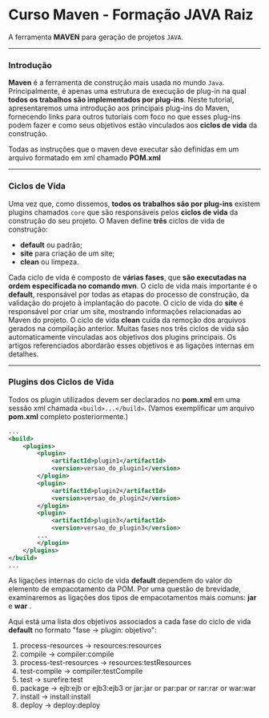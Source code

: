 # Curso Maven - Formação JAVA Raiz

A ferramenta **MAVEN** para geração de projetos `JAVA`.

------------------------------------------------------------------------

### Introdução

**Maven** é a ferramenta de construção mais usada no mundo `Java`. 
Principalmente, é apenas uma estrutura de execução de plug-in na qual 
**todos os trabalhos são implementados por plug-ins**. Neste tutorial, 
apresentaremos uma introdução aos principais plug-ins do Maven, 
fornecendo links para outros tutoriais com foco no que esses 
plug-ins podem fazer e como seus objetivos estão vinculados aos 
**ciclos de vida** da construção.

Todas as instruções que o maven deve executar são definidas em um arquivo
formatado em xml chamado **POM.xml**

------------------------------------------------------------------------

### Ciclos de Vida

Uma vez que, como dissemos, **todos os trabalhos são por plug-ins**
existem plugins chamados `core` que são responsáveis pelos **ciclos de 
vida** da construção do seu projeto.
O Maven define **três** ciclos de vida de construção: 

* **default** ou padrão;
* **site** para criação de um site;
* **clean** ou limpeza.

Cada ciclo de vida é composto de **várias fases**, que **são executadas na 
ordem especificada no comando mvn**.
  O ciclo de vida mais importante é o **default**, responsável por todas as 
etapas do processo de construção, da validação do projeto à implantação
do pacote.
   O ciclo de vida do **site** é responsável por criar um site, mostrando 
informações relacionadas ao Maven do projeto. 
   O ciclo de vida **clean** cuida da remoção dos arquivos gerados na 
compilação anterior.
   Muitas fases nos três ciclos de vida são automaticamente vinculadas 
aos objetivos dos plugins principais. Os artigos referenciados 
abordarão esses objetivos e as ligações internas em detalhes.

------------------------------------------------------------------------

### Plugins dos Ciclos de Vida

Todos os plugin utilizados devem ser declarados no **pom.xml** em uma 
sessão xml chamada ```<build>...</build>```. (Vamos exemplificar um 
arquivo **pom.xml** completo posteriormente.)

```xml
...
<build>
    <plugins>
        <plugin>
            <artifactId>plugin1</artifactId>
            <version>versao_do_plugin1</version>
        </plugin>
        <plugin>
            <artifactId>plugin2</artifactId>
            <version>versao_do_plugin2</version>
        </plugin>      
        <plugin>
            <artifactId>plugin3</artifactId>
            <version>versao_do_plugin3</version>
        ...  
        </plugin>      
    </plugins>
</build>
...
```
As ligações internas do ciclo de vida **default** dependem do valor do 
elemento de empacotamento da POM. Por uma questão de brevidade, 
examinaremos as ligações dos tipos de empacotamentos mais comuns: 
**jar** e **war** .

Aqui está uma lista dos objetivos associados a cada fase do ciclo de 
vida **default** no formato "fase -> plugin: objetivo":

1. process-resources -> resources:resources
2. compile -> compiler:compile
3. process-test-resources -> resources:testResources
4. test-compile -> compiler:testCompile
5. test -> surefire:test
6. package -> ejb:ejb or ejb3:ejb3 or jar:jar or par:par or rar:rar or war:war
7. install -> install:install
8. deploy -> deploy:deploy







